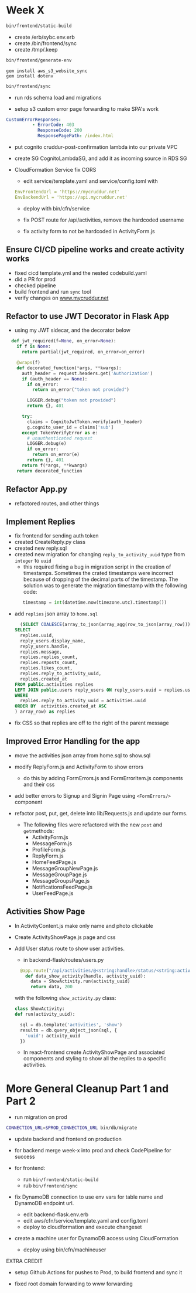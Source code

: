 # Week X

```sh
bin/frontend/static-build
```

- create /erb/sybc.env.erb
- create /bin/frontend/sync
- create /tmp/.keep

```sh
bin/frontend/generate-env 
```

```
gem install aws_s3_website_sync
gem install dotenv
```

```sh
bin/frontend/sync
```

- run rds schema load and migrations

- setup s3 custom error page forwarding to make SPA's work
```yml
CustomErrorResponses:
          - ErrorCode: 403
            ResponseCode: 200
            ResponsePagePath: /index.html
```

- put cognito cruddur-post-confirmation lambda into our private VPC
- create SG CognitoLambdaSG, and add it as incoming source in RDS SG

- CloudFormation Service fix CORS
  - edit service/template.yaml and service/config.toml with
  ```yml
  EnvFrontendUrl = 'https://mycruddur.net'
  EnvBackendUrl = 'https://api.mycruddur.net'
  ```

  - deploy  with bin/cfn/service

  - fix POST route for /api/activities, remove the hardcoded username
  - fix activity form to not be hardcoded in ActivityForm.js

## Ensure CI/CD pipeline works and create activity works
- fixed cicd template.yml and the nested codebuild.yaml
- did a PR for prod
- checked pipeline
- build frontend and run `sync` tool
- verify changes on www.mycruddur.net

## Refactor to use JWT Decorator in Flask App
- using my JWT sidecar, and the decorator below
```python
  def jwt_required(f=None, on_error=None):
    if f is None:
      return partial(jwt_required, on_error=on_error)

    @wraps(f)
    def decorated_function(*args, **kwargs):
      auth_header = request.headers.get('Authorization')
      if (auth_header == None):
        if on_error:
          return on_error("token not provided")

        LOGGER.debug("token not provided")
        return {}, 401

      try:
        claims = CognitoJwtToken.verify(auth_header)
        g.cognito_user_id = claims['sub']
      except TokenVerifyError as e:
        # unauthenticated request
        LOGGER.debug(e)
        if on_error:
          return on_error(e)
        return {}, 401
      return f(*args, **kwargs)
    return decorated_function
```

## Refactor App.py
- refactored routes, and other things

## Implement Replies
- fix frontend for sending auth token
- created CreateReply.py class
- created new reply.sql
- created new migration for changing `reply_to_activity_uuid` type from `integer` to `uuid`
  - this required fixing a bug in migration script in the creation of timestamps. Sometimes the crated timestamps were incorrect because of dropping of the decimal parts of the timestamp. The solution was to generate the migration timestamp with the following code:
  ```python
     timestamp = int(datetime.now(timezone.utc).timestamp())
  ```
- add `replies` json array to `home.sql`
  ```sql
    (SELECT COALESCE(array_to_json(array_agg(row_to_json(array_row))),'[]'::json) FROM (
  SELECT
    replies.uuid,
    reply_users.display_name,
    reply_users.handle,
    replies.message,
    replies.replies_count,
    replies.reposts_count,
    replies.likes_count,
    replies.reply_to_activity_uuid,
    replies.created_at
  FROM public.activities replies
  LEFT JOIN public.users reply_users ON reply_users.uuid = replies.user_uuid
  WHERE
    replies.reply_to_activity_uuid = activities.uuid
  ORDER BY  activities.created_at ASC
  ) array_row) as replies
  ```
- fix CSS so that replies are off to the right of the parent message

## Improved Error Handling for the app

- move the activities json array from home.sql to show.sql
- modify ReplyForm.js and ActivityForm to show errors
  - do this by adding FormErrors.js and FormErrorItem.js components and their css
- add better errors to Signup and Signin Page using `<FormErrors/>` component

- refactor post, put, get, delete into lib/Requests.js and update our forms.
  - The following files were refactored with the new `post` and `get`methods:
    - ActivityForm.js
    - MessageForm.js
    - ProfileForm.js
    - ReplyForm.js
    - HomeFeedPage.js
    - MessageGroupNewPage.js
    - MessageGroupPage.js
    - MessageGroupsPage.js
    - NotificationsFeedPage.js
    - UserFeedPage.js

## Activities Show Page

- In ActivityContent.js make only name and photo clickable 
- Create ActivityShowPage.js page and css
- Add User status route to show user activities.
  - in backend-flask/routes/users.py

  ```py
    @app.route("/api/activities/@<string:handle>/status/<string:activity_uuid>", methods=['GET'])
      def data_show_activity(handle, activity_uuid):
        data = ShowActivity.run(activity_uuid)
        return data, 200
  ```

  with the following `show_activity.py` class:

  ```py
  class ShowActivity:
  def run(activity_uuid):

    sql = db.template('activities', 'show')
    results = db.query_object_json(sql, {
      'uuid': activity_uuid
    })
  ```

  - In react-frontend create ActivityShowPage and associated components and styling to show all the replies to a specific activities. 
 
 # More General Cleanup Part 1 and Part 2

 - run migration on prod
 ```sh
 CONNECTION_URL=$PROD_CONNECTION_URL bin/db/migrate
 ```

 - update backend and frontend on production
  - for backend merge week-x into prod and check CodePipeline for success
  - for frontend:
    - run `bin/frontend/static-build`
    - rub `bin/frontend/sync`

- fix DynamoDB connection to use env vars for table name and DynamoDB endpoint url. 
  - edit backend-flask.env.erb
  - edit aws/cfn/service/template.yaml  and config.toml
  - deploy to cloudformation and execute changeset

- create a machine user for DynamoDB access using CloudFormation
  - deploy using bin/cfn/machineuser
      

EXTRA CREDIT

- setup Github Actions for pushes to Prod, to build frontend and sync it

- fixed root domain forwarding to www forwarding
